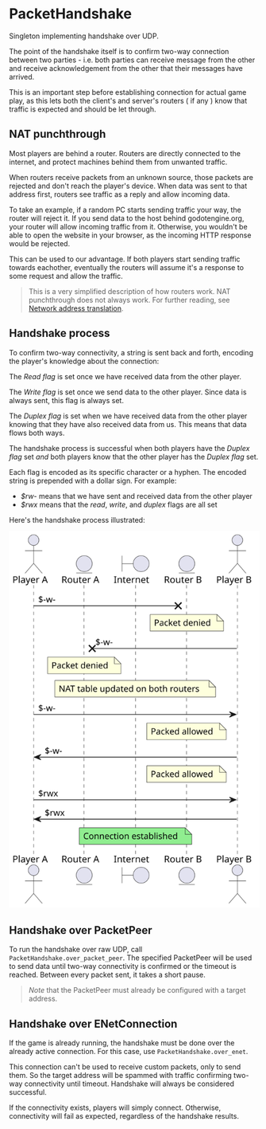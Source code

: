 # PacketHandshake

Singleton implementing handshake over UDP.

The point of the handshake itself is to confirm two-way connection between
two parties - i.e. both parties can receive message from the other and 
receive acknowledgement from the other that their messages have arrived.

This is an important step before establishing connection for actual game 
play, as this lets both the client's and server's routers ( if any ) know 
that traffic is expected and should be let through.

## NAT punchthrough

Most players are behind a router. Routers are directly connected to the
internet, and protect machines behind them from unwanted traffic.

When routers receive packets from an unknown source, those packets are rejected
and don't reach the player's device. When data was sent to that address first,
routers see traffic as a reply and allow incoming data.

To take an example, if a random PC starts sending traffic your way, the router
will reject it. If you send data to the host behind godotengine.org, your
router will allow incoming traffic from it. Otherwise, you wouldn't be able to
open the website in your browser, as the incoming HTTP response would be
rejected.

This can be used to our advantage. If both players start sending traffic
towards eachother, eventually the routers will assume it's a response to some
request and allow the traffic.

> This is a very simplified description of how routers work. NAT punchthrough
> does not always work. For further reading, see [Network address translation].

## Handshake process

To confirm two-way connectivity, a string is sent back and forth, encoding the
player's knowledge about the connection:

The *Read flag* is set once we have received data from the other player.

The *Write flag* is set once we send data to the other player. Since data is
always sent, this flag is always set.

The *Duplex flag* is set when we have received data from the other player
knowing that they have also received data from us. This means that data flows
both ways.

The handshake process is successful when both players have the *Duplex flag*
set *and* both players know that the other player has the *Duplex flag* set.

Each flag is encoded as its specific character or a hyphen. The encoded string
is prepended with a dollar sign. For example:

* *$rw-* means that we have sent and received data from the other player
* *$rwx* means that the *read*, *write*, and *duplex* flags are all set

Here's the handshake process illustrated:

![Handshake process](../assets/packet-handshake.svg)

## Handshake over PacketPeer

To run the handshake over raw UDP, call `PacketHandshake.over_packet_peer`. The
specified PacketPeer will be used to send data until two-way connectivity is
confirmed or the timeout is reached. Between every packet sent, it takes a
short pause.

> *Note* that the PacketPeer must already be configured with a target address.

## Handshake over ENetConnection

If the game is already running, the handshake must be done over the already
active connection. For this case, use `PacketHandshake.over_enet`.

This connection can't be used to receive custom packets, only to send them. So
the target address will be spammed with traffic confirming two-way connectivity
until timeout. Handshake will always be considered successful.

If the connectivity exists, players will simply connect. Otherwise,
connectivity will fail as expected, regardless of the handshake results.

[Network address translation]: https://en.wikipedia.org/wiki/Network_address_translation
